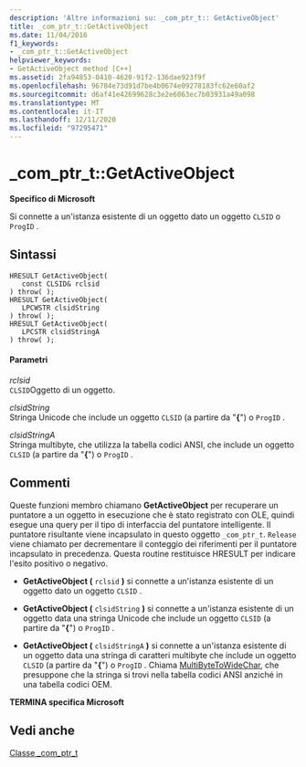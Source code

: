 ```yaml
---
description: 'Altre informazioni su: _com_ptr_t:: GetActiveObject'
title: _com_ptr_t::GetActiveObject
ms.date: 11/04/2016
f1_keywords:
- _com_ptr_t::GetActiveObject
helpviewer_keywords:
- GetActiveObject method [C++]
ms.assetid: 2fa94853-0410-4620-91f2-136dae923f9f
ms.openlocfilehash: 96784e73d91d7be4b0674e09278183fc62e60af2
ms.sourcegitcommit: d6af41e42699628c3e2e6063ec7b03931a49a098
ms.translationtype: MT
ms.contentlocale: it-IT
ms.lasthandoff: 12/11/2020
ms.locfileid: "97295471"
---
```

# <a name="_com_ptr_tgetactiveobject"></a>_com_ptr_t::GetActiveObject

**Specifico di Microsoft**

Si connette a un'istanza esistente di un oggetto dato un oggetto `CLSID` o `ProgID` .

## <a name="syntax"></a>Sintassi

```
HRESULT GetActiveObject(
   const CLSID& rclsid
) throw( );
HRESULT GetActiveObject(
   LPCWSTR clsidString
) throw( );
HRESULT GetActiveObject(
   LPCSTR clsidStringA
) throw( );
```

#### <a name="parameters"></a>Parametri

*rclsid*<br/>
`CLSID`Oggetto di un oggetto.

*clsidString*<br/>
Stringa Unicode che include un oggetto `CLSID` (a partire da "**{**") o `ProgID` .

*clsidStringA*<br/>
Stringa multibyte, che utilizza la tabella codici ANSI, che include un oggetto `CLSID` (a partire da "**{**") o `ProgID` .

## <a name="remarks"></a>Commenti

Queste funzioni membro chiamano **GetActiveObject** per recuperare un puntatore a un oggetto in esecuzione che è stato registrato con OLE, quindi esegue una query per il tipo di interfaccia del puntatore intelligente. Il puntatore risultante viene incapsulato in questo oggetto `_com_ptr_t`. `Release` viene chiamato per decrementare il conteggio dei riferimenti per il puntatore incapsulato in precedenza. Questa routine restituisce HRESULT per indicare l'esito positivo o negativo.

- **GetActiveObject (** `rclsid` **)** si connette a un'istanza esistente di un oggetto dato un oggetto `CLSID` .    

- **GetActiveObject (** `clsidString` **)** si connette a un'istanza esistente di un oggetto data una stringa Unicode che include un oggetto `CLSID` (a partire da "**{**") o `ProgID` .    

- **GetActiveObject (** `clsidStringA` **)** si connette a un'istanza esistente di un oggetto data una stringa di caratteri multibyte che include un oggetto `CLSID` (a partire da "**{**") o `ProgID` .     Chiama [MultiByteToWideChar](/windows/win32/api/stringapiset/nf-stringapiset-multibytetowidechar), che presuppone che la stringa si trovi nella tabella codici ANSI anziché in una tabella codici OEM.

**TERMINA specifica Microsoft**

## <a name="see-also"></a>Vedi anche

[Classe _com_ptr_t](../cpp/com-ptr-t-class.md)
